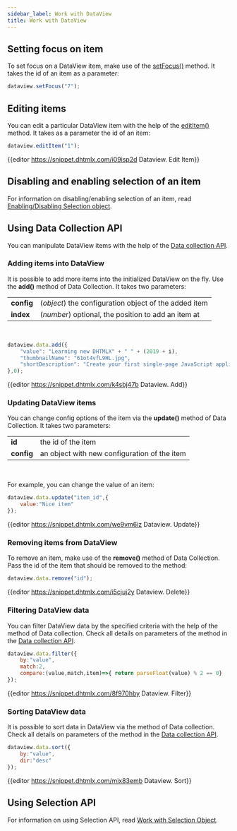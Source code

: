 ```yaml
---
sidebar_label: Work with DataView
title: Work with DataView
---          
```




Setting focus on item
--------------------------

To set focus on a DataView item, make use of the [setFocus()](dataview/api/dataview_setfocus_method.md) method. It takes the id of an item as a parameter:

~~~js
dataview.setFocus("7");
~~~

Editing items
-------------

You can edit a particular DataView item with the help of the [editItem()](dataview/api/dataview_edititem_method.md) method. It takes as a parameter the id of an item:

~~~js
dataview.editItem("1");
~~~

{{editor    https://snippet.dhtmlx.com/i09isp2d	Dataview. Edit Item}}

Disabling and enabling selection of an item
----------------------------------

For information on disabling/enabling selection of an item, read [Enabling/Disabling Selection object](dataview/usage_selection.md#enablingdisablingselectionobject).

Using Data Collection API
------------------------

You can manipulate DataView items with the help of the [Data collection API](data_collection/api/refs/datacollection.md). 

### Adding items into DataView

It is possible to add more items into the initialized DataView on the fly. Use the **add()** method of Data Collection. It takes two parameters:

<table class="webixdoc_links">
	<tbody>
        <tr>
			<td class="webixdoc_links0"><b>config</b></td>
			<td>(<i>object</i>) the configuration object of the added item</td>
		</tr>
        <tr>
			<td class="webixdoc_links0"><b>index</b></td>
			<td>(<i>number</i>) optional, the position to add an item at</td>
		</tr>
    </tbody>
</table>
<br/>

~~~js
dataview.data.add({
	"value": "Learning new DHTMLX" + " " + (2019 + i),
	"thumbnailName": "61ot4vfL9HL.jpg",
	"shortDescription": "Create your first single-page JavaScript application"
},0);
~~~

{{editor	https://snippet.dhtmlx.com/k4sbj47b	Dataview. Add}}

### Updating DataView items

You can change config options of the item via the **update()** method of Data Collection. It takes two parameters:

<table class="webixdoc_links">
	<tbody>
        <tr>
			<td class="webixdoc_links0"><b>id</b></td>
			<td>the id of the item</td>
		</tr>
        <tr>
			<td class="webixdoc_links0"><b>config</b></td>
			<td>an object with new configuration of the item</td>
		</tr>
    </tbody>
</table>
<br/>

For example, you can change the value of an item:

~~~js
dataview.data.update("item_id",{
	value:"Nice item"
});
~~~

{{editor	https://snippet.dhtmlx.com/we9vm6iz	Dataview. Update}}

### Removing items from DataView

To remove an item, make use of the **remove()** method of Data Collection. Pass the id of the item that should be removed to the method:

~~~js
dataview.data.remove("id");
~~~

{{editor	https://snippet.dhtmlx.com/i5cjuj2y	Dataview. Delete}}

### Filtering DataView data

You can filter DataView data by the specified criteria with the help of the [](data_collection/api/filter.md) method of Data collection. Check all details on parameters of the method in the
[Data collection API](data_collection/api/refs/datacollection.md).

~~~js
dataview.data.filter({
	by:"value",
	match:2,
	compare:(value,match,item)=>{ return parseFloat(value) % 2 == 0}
});
~~~

{{editor	https://snippet.dhtmlx.com/8f970hby	Dataview. Filter}}

### Sorting DataView data

It is possible to sort data in DataView via the [](data_collection/api/sort.md) method of Data collection. Check all details on parameters of the method in the [Data collection API](data_collection/api/refs/datacollection.md).

~~~js
dataview.data.sort({ 
	by:"value",
	dir:"desc"
});
~~~

{{editor	https://snippet.dhtmlx.com/mix83emb	Dataview. Sort}}

Using Selection API
-------------

For information on using Selection API, read [Work with Selection Object](dataview/usage_selection.md).

